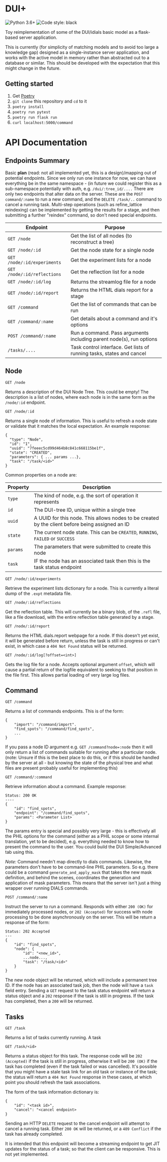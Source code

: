 # DUI+

![Python 3.6+](https://img.shields.io/badge/Python-3.6%2B-blue)
![Code style: black](https://img.shields.io/badge/code%20style-black-000000.svg)

Toy reimplementation of some of the DUI/idials basic model as a flask-based
server application.

This is currently (for simplicity of matching models and to avoid too large a
knowledge gap) designed as a single-instance server application, and works with
the active model in memory rather than abstracted out to a database or similar.
This should be developed with the expectation that this might change in the
future.

## Getting started

1. Get [Poetry](https://github.com/python-poetry/poetry)
2. `git clone` this repository and `cd` to it
3. `poetry install`
4. `poetry run pytest`
5. `poetry run flask run`
6. `curl localhost:5000/command`

# API Documentation

## Endpoints Summary

Basic **plan** (read: not all implemented yet, this is a design)/mapping out of
potential endpoints. Since we only run one instance for now, we can have
everything be in the same namespace - (in future we could register this as a
sub-namespace potentially with auth, e.g. `/dui/:tree_id/....` There are only
two endpoints that alter data on the server. These are the `POST command/:name`
to run a new command, and the `DELETE /task/..` command to cancel a running
task. Multi-step operations (such as refine_lattice reindexing) can be
implemented by getting the results for a stage, and then submitting a further
"reindex" command, so don't need special endpoints.

| Endpoint                      | Purpose
| ----------------------------- | ----------------
| `GET /node`                   | Get the list of all nodes (to reconstruct a tree)
| `GET /node/:id`               | Get the node state for a single node
| `GET /node/:id/experiments`   | Get the experiment lists for a node
| `GET /node/:id/reflections`   | Get the reflection list for a node
| `GET /node/:id/log`           | Returns the streamlog file for a node
| `GET /node/:id/report`        | Returns the HTML dials report for a stage
| `GET /command`                | Get the list of commands that can be run
| `GET /command/:name`          | Get details about a command and it's options
| `POST /command/:name`         | Run a command. Pass arguments including parent node(s), run options
| `/tasks/....`                 | Task control interface. Get lists of running tasks, states and cancel

## Node

```
GET /node
```
Returns a description of the DUI Node Tree. This could be empty! The description is
a list of nodes, where each node is in the same form as the `/node/:id` endpoint.

```
GET /node/:id
```
Returns a single node of information. This is useful to refresh a node state or
validate that it matches the local expectation. An example response:
```
{
  "type": "Node",
  "id": "1",
  "uuid": "7feeec5cd99d464b8c841c668115be1f",
  "state": "CREATED",
  "parameters": { ... params ...},
  "task": "/task/<id>"
}
```
Common properties on a node are:

| Property  | Description
| --------- | ---------------
| `type`    | The kind of node, e.g. the sort of operation it represents
| `id`      | The DUI-tree ID, unique within a single tree
| `uuid`    | A UUID for this node. This allows nodes to be created by the client before being assigned an ID
| `state`   | The current node state. This can be `CREATED`, `RUNNING`, `FAILED` or `SUCCESS`
| `params`  | The parameters that were submitted to create this node
| `task`    | IF the node has an associated task then this is the task status endpoint

```
GET /node/:id/experiments
```
Retrieve the experiment lists dictionary for a node. This is currently a
literal dump of the `.expt` metadata file.

```
GET /node/:id/reflections
```
Get the reflection table. This will currently be a binary blob, of the `.refl`
file, like a file download, with the entire reflection table generated by a
stage.

```
GET /node/:id/report
```
Returns the HTML dials.report webpage for a node. If this doesn't yet exist,
it will be generated before return, unless the task is still in progress or
can't exist, in which case a `404 Not Found` status will be returned.

```
GET /node/:id/log[?offset=<int>]
```
Gets the log file for a node. Accepts optional argument `offset`, which will
cause a partial return of the logfile equivalent to seeking to that position
in the file first. This allows partial loading of very large log files.

## Command

```
GET /command
```
Returns a list of commands endpoints. This is of the form:
```
{
    "import": "/command/import".
    "find_spots": "/command/find_spots",
    ...
}
```
If you pass a node ID argument e.g. `GET /command?node=:node` then it will
only return a list of commands suitable for running after a particular node.
(note: Unsure if this is the best place to do this, or if this should be
handled by the server at all - but knowing the state of the physical tree and
what files are present probably useful for implementing this)

```
GET /command/:command
```
Retrieve information about a command. Example response:
```
Status: 200 OK
----
{
    "id": "find_spots",
    "endpoint": "/command/find_spots",
    "params": <Parameter List>
}
```
The params entry is special and possibly very large - this is effectively all
the PHIL options for the command (either as a PHIL scope or some internal
translation, yet to be decided), e.g. everything needed to know how to present
the command to the user. You could build the DUI Simple/Advanced tab using this.

*Note:* Command needn't map directly to dials commands. Likewise, the parameters
don't have to be command-line PHIL parameters. So e.g. there could be a command
`generate_and_apply_mask` that takes the new mask definition, and behind the
scenes, coordinates the generation and application of mask parameters. This
means that the server isn't just a thing wrapper over running DIALS commands.

```
POST /command/:name
```
Instruct the server to run a command. Responds with either `200 (OK)` for
immediately processed nodes, or `202 (Accepted)` for success with node
processing to be done asynchronously on the server. This will be return a
response of the form:
```
Status: 202 Accepted
---
{
    "id": "find_spots",
    "node": {
        "id": "<new_id>",
        ...node...,
        "task": "/task/<id>"
    }
}
```
The new node object will be returned, which will include a permanent tree ID.
If the node has an associated task job, then the node will have a `task` field
entry. Sending a `GET` request to the task status endpoint will return a status
object and a `202` response if the task is still in progress. If the task has
completed, then a `200` will be returned.

## Tasks

```
GET /task
```
Returns a list of tasks currently running. A task 
```
GET /task/<id>
```
Returns a status object for this task. The response code will be `202 (Accepted)`
if the task is still in progress, otherwise it will be `200 (OK)` if the task
has completed (even if the task failed or was cancelled). It's possible that
you might have a stale task link for an old task or instance of the task; the
status will return a `404 Not Found` response in these cases, at which point
you should refresh the task associations.

The form of the task information dictionary is:
```
{
    "id": "<task id>",
    "cancel": "<cancel endpoint>
}
```

Sending an HTTP `DELETE` request to the cancel endpoint will attempt to cancel
a running task. Either `200 OK` will be returned, or a `409 Conflict` if the
task has already completed.

It is intended that this endpoint will become a streaming endpoint to get JIT
updates for the status of a task; so that the client can be responsive. This is
not yet implemented.
